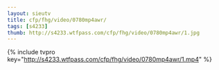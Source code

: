 ```yaml
--- 
layout: sieutv
title: cfp/fhg/video/0780mp4awr/
tags: [s4233]
thumb: http://s4233.wtfpass.com/cfp/fhg/video/0780mp4awr/1.jpg
---
```

{% include tvpro key="http://s4233.wtfpass.com/cfp/fhg/video/0780mp4awr/1.mp4" %} 

